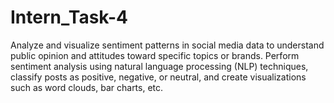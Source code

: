 # Intern_Task-4
Analyze and visualize sentiment patterns in social media data to understand public opinion and attitudes toward specific topics or brands. Perform sentiment analysis using natural language processing (NLP) techniques, classify posts as positive, negative, or neutral, and create visualizations such as word clouds, bar charts, etc.
